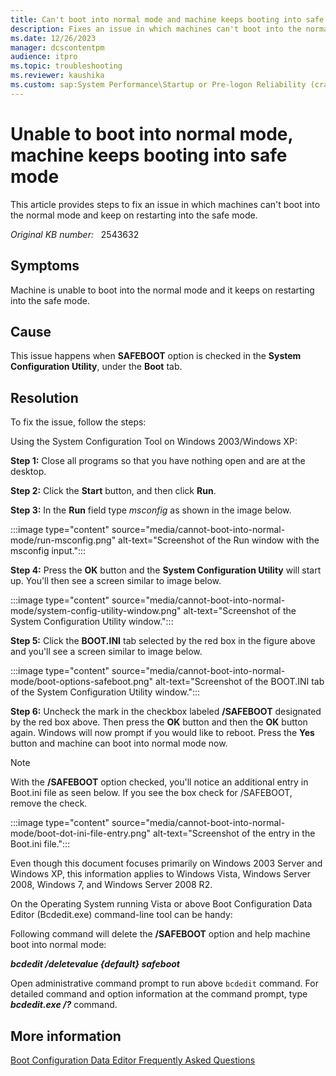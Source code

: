 ```yaml
---
title: Can't boot into normal mode and machine keeps booting into safe mode
description: Fixes an issue in which machines can't boot into the normal mode and keep on restarting into the safe mode.
ms.date: 12/26/2023
manager: dcscontentpm
audience: itpro
ms.topic: troubleshooting
ms.reviewer: kaushika
ms.custom: sap:System Performance\Startup or Pre-logon Reliability (crash, errors, bug check or Blue Screen), csstroubleshoot
---
```

# Unable to boot into normal mode, machine keeps booting into safe mode

This article provides steps to fix an issue in which machines can't boot into the normal mode and keep on restarting into the safe mode.

_Original KB number:_ &nbsp; 2543632

## Symptoms

Machine is unable to boot into the normal mode and it keeps on restarting into the safe mode.

## Cause

This issue happens when **SAFEBOOT** option is checked in the **System Configuration Utility**, under the **Boot** tab.

## Resolution

To fix the issue, follow the steps:

Using the System Configuration Tool on Windows 2003/Windows XP:

**Step 1:** Close all programs so that you have nothing open and are at the desktop.

**Step 2:** Click the **Start** button, and then click **Run**.

**Step 3:** In the **Run** field type *msconfig* as shown in the image below.

:::image type="content" source="media/cannot-boot-into-normal-mode/run-msconfig.png" alt-text="Screenshot of the Run window with the msconfig input.":::

**Step 4:** Press the **OK** button and the **System Configuration Utility** will start up.
 You'll then see a screen similar to image below.

:::image type="content" source="media/cannot-boot-into-normal-mode/system-config-utility-window.png" alt-text="Screenshot of the System Configuration Utility window.":::

**Step 5:** Click the **BOOT.INI** tab selected by the red box in the figure above and you'll see a screen similar to image below.

:::image type="content" source="media/cannot-boot-into-normal-mode/boot-options-safeboot.png" alt-text="Screenshot of the BOOT.INI tab of the System Configuration Utility window.":::

**Step 6:** Uncheck the mark in the checkbox labeled **/SAFEBOOT** designated by the red box above. Then press the **OK** button and then the **OK** button again. Windows will now prompt if you would like to reboot. Press the **Yes** button and machine can boot into normal mode now.

> [!NOTE]
> With the **/SAFEBOOT** option checked, you'll notice an additional entry in Boot.ini file as seen below. If you see the box check for /SAFEBOOT, remove the check.

:::image type="content" source="media/cannot-boot-into-normal-mode/boot-dot-ini-file-entry.png" alt-text="Screenshot of the entry in the Boot.ini file.":::

Even though this document focuses primarily on Windows 2003 Server and Windows XP, this information applies to Windows Vista, Windows Server 2008, Windows 7, and Windows Server 2008 R2.

On the Operating System running Vista or above Boot Configuration Data Editor (Bcdedit.exe) command-line tool can be handy:

Following command will delete the **/SAFEBOOT** option and help machine boot into normal mode:

***bcdedit /deletevalue {default} safeboot***  

Open administrative command prompt to run above `bcdedit` command. For detailed command and option information at the command prompt, type ***bcdedit.exe /?*** command.

## More information

[Boot Configuration Data Editor Frequently Asked Questions](https://technet.microsoft.com/library/cc721886%28WS.10%29.aspx)
